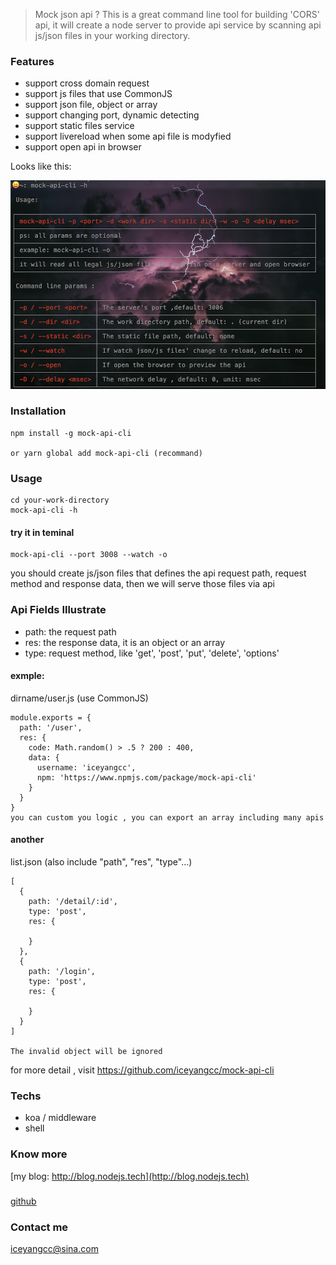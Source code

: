

> Mock json api ? This is a great command line tool for building 'CORS' api, it will create a node server to provide api service by scanning  api js/json files in your working directory. 

> 

### Features
* support cross domain request
* support js files that use CommonJS
* support json file, object or array
* support changing port, dynamic detecting
* support static files service
* support livereload when some api file is modyfied 
* support open api in browser

Looks like this:

![](https://raw.githubusercontent.com/iceyangcc/mock-api-cli/master/images/cli-h.png)

### Installation

```text
npm install -g mock-api-cli

or yarn global add mock-api-cli (recommand)
```

### Usage

```text
cd your-work-directory
mock-api-cli -h 
```
> 

#### try it in teminal 
```text
mock-api-cli --port 3008 --watch -o
```


you should create js/json files that defines the api request path, request method  and response data, then we will serve those files via api 

### Api Fields Illustrate

* path: the request path
* res: the response data, it is an object or an array
* type: request method, like 'get', 'post', 'put', 'delete', 'options'

#### exmple: 
dirname/user.js (use CommonJS)

```text
module.exports = {
  path: '/user',
  res: {
    code: Math.random() > .5 ? 200 : 400,
    data: {
      username: 'iceyangcc',
      npm: 'https://www.npmjs.com/package/mock-api-cli'
    }
  }
}
you can custom you logic , you can export an array including many apis
```

#### another 
list.json (also include "path", "res", "type"...)

```text
[
  {
    path: '/detail/:id',
    type: 'post',
    res: {

    }
  },
  {
    path: '/login',
    type: 'post',
    res: {

    }
  }
]

The invalid object will be ignored
```

for more detail , visit https://github.com/iceyangcc/mock-api-cli

### Techs
* koa / middleware
* shell

### Know more
[my blog: http://blog.nodejs.tech](http://blog.nodejs.tech)
#####  
[github](https://github.com/iceyangcc)


### Contact me
iceyangcc@sina.com




